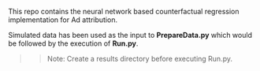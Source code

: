 This repo contains the neural network based counterfactual regression implementation for Ad attribution. 

Simulated data has been used as the input to __PrepareData.py__ which would be followed by the execution of __Run.py__.

>> Note: Create a results directory before executing Run.py.
